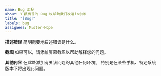 ```yaml
---
name: Bug 汇报
about: 汇报发现的 Bug 以帮助我们改进in东师
title: "[Bug]"
labels: bug
assignees: Mister-Hope
---
```


<!-- 确保您使用的是最新版本 -->

**描述错误**
简明扼要地描述错误是什么。

**截图**
如果可以，请添加屏幕截图以帮助解释您的问题。

**其他内容**
在此处添加有关该问题的其他任何环境。 特别是在某些手机、特定系统版本下将出现此问题。
